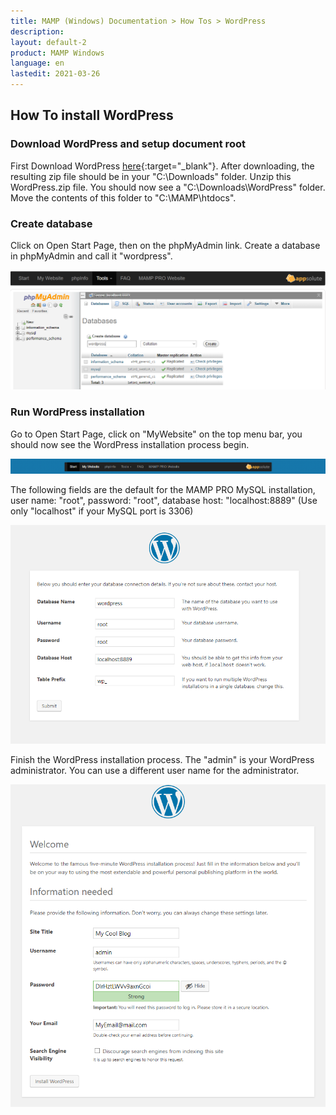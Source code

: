 ```yaml
---
title: MAMP (Windows) Documentation > How Tos > WordPress
description: 
layout: default-2
product: MAMP Windows
language: en
lastedit: 2021-03-26
---
```


## How To install WordPress

### Download WordPress and setup document root

First Download WordPress [here](https://wordpress.org){:target="_blank"}. After downloading, the resulting zip file should be in your "C:\Downloads" folder. Unzip this WordPress.zip file. You should now see a "C:\Downloads\WordPress" folder. Move the contents of this folder to "C:\MAMP\htdocs".

### Create database

Click on Open Start Page, then on the phpMyAdmin link. Create a database in phpMyAdmin and call it "wordpress".

![MAMP](/en/MAMP-Windows/How-Tos/WordPress/phpMyAdminAddWordPress.png)

### Run WordPress installation

Go to Open Start Page, click on "MyWebsite" on the top menu bar, you should now see the WordPress installation process begin.

![MAMP](/en/MAMP-Windows/How-Tos/WordPress/MyWebsiteLink.png)

The following fields are the default for the MAMP PRO MySQL installation, user name: "root", password: "root", database host: "localhost:8889" (Use only "localhost" if your MySQL port is 3306)

![MAMP](/en/MAMP-Windows/How-Tos/WordPress/WordPressWizard.png)

Finish the WordPress installation process. The "admin" is your WordPress administrator. You can use a different user name for the administrator.

![MAMP](/en/MAMP-Windows/How-Tos/WordPress/WordPressWizard2.png)